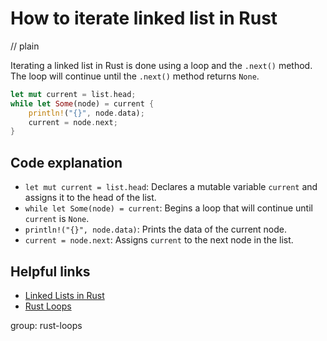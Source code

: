 # How to iterate linked list in Rust
// plain

Iterating a linked list in Rust is done using a loop and the `.next()` method. The loop will continue until the `.next()` method returns `None`.

```rust
let mut current = list.head;
while let Some(node) = current {
    println!("{}", node.data);
    current = node.next;
}
```

## Code explanation


- `let mut current = list.head`: Declares a mutable variable `current` and assigns it to the head of the list.
- `while let Some(node) = current`: Begins a loop that will continue until `current` is `None`.
- `println!("{}", node.data)`: Prints the data of the current node.
- `current = node.next`: Assigns `current` to the next node in the list.

## Helpful links

- [Linked Lists in Rust](https://doc.rust-lang.org/book/ch15-05-linked-lists.html)
- [Rust Loops](https://doc.rust-lang.org/book/ch03-03-how-functions-work.html#loops)

group: rust-loops